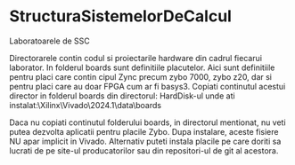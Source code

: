 # StructuraSistemelorDeCalcul
Laboratoarele de SSC

Directorarele contin codul si proiectarile hardware din cadrul fiecarui laborator.
In folderul boards sunt definitiile placutelor. Aici sunt definitiile pentru placi care contin cipul Zync precum zybo 7000, zybo z20, dar si pentru placi care au doar FPGA cum ar fi basys3. 
Copiati continutul acestui director in folderul boards din directorul: 
HardDisk-ul unde ati instalat:\Xilinx\Vivado\2024.1\data\boards

Daca nu copiati continutul folderului boards, in directorul mentionat, nu veti putea dezvolta aplicatii pentru placile Zybo. Dupa instalare, aceste fisiere NU apar implicit in Vivado.
Alternativ puteti instala placile pe care doriti sa lucrati de pe site-ul producatorilor sau din repositori-ul de git al acestora.